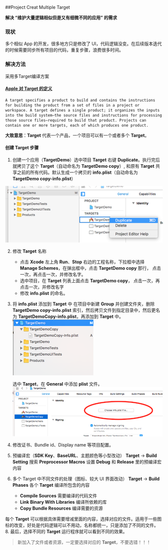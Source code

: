 ##Project Creat Multiple Target


**解决 “维护大量逻辑相似但是又有细微不同的应用” 的需求**

### 现状	
多个相似 App 的开发，很多地方只是修改了 UI，代码逻辑没变。在后续版本迭代的时候需要同步所有项目的代码，重复步骤，浪费很多时间。

###  解决方法
采用多Target编译方案

#### [Apple 对 Target 的定义](https://developer.apple.com/library/content/featuredarticles/XcodeConcepts/Concept-Targets.html)
```
A target specifies a product to build and contains the instructions for building the product from a set of files in a project or workspace. A target defines a single product; it organizes the inputs into the build system—the source files and instructions for processing those source files—required to build that product. Projects can contain one or more targets, each of which produces one product.
```
**大致意思**：**Target** 代表一个产品，一个项目可以有一个或者多个 **Target**。

#### 创建 Target 步骤 
1. 创建一个应用（**TargetDemo**）选中项目 **Target** 右键 **Duplicate**。执行完后就拷贝了这个 **Target**（自动命名为 **TargetDemo copy**）, 和原有 **Target** 共享之前的所有代码。默认生成一个拷贝的 **info.plist**（自动命名为 **TargetDemo copy-info.plist**）

![enter image description here](https://raw.githubusercontent.com/CoderGiaJiang/Multiple-Target/master/TargetDemo/Resource/1.png)

2. 修改 **Target** 名称
	- 点击 **Xcode** 左上角 **Run**、**Stop** 右边的工程名称，下拉框中选择 **Manage Schemes**，在弹出框中，点击 **TargetDemo copy** 那行， 点击一次，再点击一次，并修改名字。
	- 选中项目，在 **Target** 列表上面点击 **TargetDemo copy**， 点击一次，再点击一次，并修改名字
	- 修改 **info.plist** 的命名。
3. 将 **info.plist** 添加到 **Target** 中
	在项目中新建 **Group** 并创建文件夹，删除 **TargetDemo copy-info.plist** 索引，然后拷贝文件到指定目录中，然后更名为 **TargetDemoCopy-info.plist**，再添加到 **Target** 中。
![Alt text](https://raw.githubusercontent.com/CoderGiaJiang/Multiple-Target/master/TargetDemo/Resource/2.png)		

   选中 **Target**，在 **General** 中添加 **plist** 文件。
![Alt text](https://raw.githubusercontent.com/CoderGiaJiang/Multiple-Target/master/TargetDemo/Resource/3.png)
4. 修改证书、Bundle id、Display name 等项目配置。
6. 预编译宏（**SDK Key**、**BaseURL**、主题颜色等小型改动）
	**Target** -> **Build Setting** 搜索 **Preprocessor Macros** 设置 **Debug** 和 **Release** 里的预编译宏内容 
7. 多个 Target 中不同文件的处理（图标、较大 UI 界面改动）
	**Target** -> **Build Phases** 各个 **Target** 编译所包含的内容
	- **Compile Sources** 需要编译的代码文件
	- **Link Binary With Libraries** 编译所依赖的库
	- **Copy Bundle Resources** 编译需要的资源
	
每个 **Target** 可以根据具体需要增减里面的内容，选择对应的文件。适用于一些图标的改变，好处是代码逻辑可以不用动，名称都统一，只是添加了不同的文件。
  8. 最后，选择不同的 **Target** 运行程序就可以看到不同的效果。
	
> 新加入了文件或者资源，一定要选择对应的 **Target**，不要选错！！！

